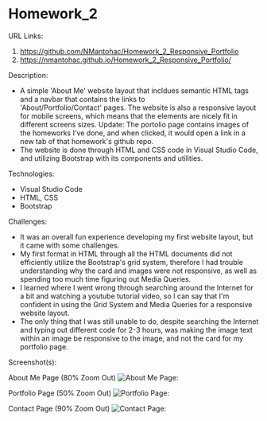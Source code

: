 # Homework_2

URL Links:
  1) https://github.com/NMantohac/Homework_2_Responsive_Portfolio
  2) https://nmantohac.github.io/Homework_2_Responsive_Portfolio/
  
Description:
  - A simple 'About Me' website layout that incldues semantic HTML tags and a navbar that contains the links to   
    'About/Portfolio/Contact' pages. The website is also a responsive layout for mobile screens, which means that the elements are
    nicely fit in different screens sizes. Update: The portolio page contains images of the homeworks I've done, and when clicked, it 
    would open a link in a new tab of that homework's github repo.
  - The website is done through HTML and CSS code in Visual Studio Code, and utilizing Bootstrap with its components and utilities.
  
 Technologies:
  - Visual Studio Code
  - HTML, CSS
  - Bootstrap
  
  Challenges:
  - It was an overall fun experience developing my first website layout, but it came with some challenges.
  - My first format in HTML through all the HTML documents did not efficiently utilize the Bootstrap's grid system, therefore I had 
    trouble understanding why the card and images were not responsive, as well as spending too much time figuring out Media Queries.
  - I learned where I went wrong through searching around the Internet for a bit and watching a youtube tutorial video, so I can say
    that I'm confident in using the Grid System and Media Queries for a responsive website layout.
  - The only thing that I was still unable to do, despite searching the Internet and typing out different code for 2-3 hours, was making     the image text within an image be responsive to the image, and not the card for my portfolio page.
      
  Screenshot(s):
  
  About Me Page (80% Zoom Out)
  ![About Me Page:](https://puu.sh/FssRV/05cbb4bf96.png)
  
  Portfolio Page (50% Zoom Out)
  ![Portfolio Page:](https://puu.sh/FxfaE/f3d326e56e.png)
  
  Contact Page (90% Zoom Out)
  ![Contact Page:](https://puu.sh/FssTC/a233bc3f8f.png)
  

